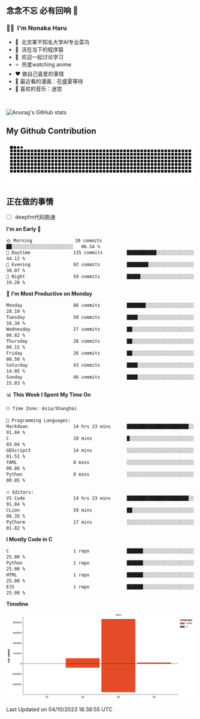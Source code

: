 ## 念念不忘 必有回响  👋
### 👨‍🔧&nbsp;&nbsp;I'm Nonaka Haru
- 🏢&nbsp;&nbsp;北京某不知名大学AI专业菜鸟
- 🦍&nbsp;&nbsp;活在当下的程序猿
- 💬&nbsp;&nbsp;欢迎一起讨论学习
- ⭐️&nbsp;&nbsp;热爱watching anime
- ❤️ 做自己喜爱的事情
- 📖 最近看的漫画：在盛夏等待
- 🎵 喜欢的音乐：迷宫

<br>

![Anurag's GitHub stats](https://github-readme-stats.vercel.app/api?username=abinzzz&count_private=true&show_icons=true&theme=tokyonight)


## My Github Contribution
![](https://github.com/abinzzz/abinzzz/blob/output/github-contribution-grid-snake.svg)

## 正在做的事情
- [ ] deepfm代码跑通
<!--START_SECTION:waka-->
**I'm an Early 🐤** 

```text
🌞 Morning                20 commits          ██░░░░░░░░░░░░░░░░░░░░░░░   06.54 % 
🌆 Daytime                135 commits         ███████████░░░░░░░░░░░░░░   44.12 % 
🌃 Evening                92 commits          ████████░░░░░░░░░░░░░░░░░   30.07 % 
🌙 Night                  59 commits          █████░░░░░░░░░░░░░░░░░░░░   19.28 % 
```
📅 **I'm Most Productive on Monday** 

```text
Monday                   86 commits          ███████░░░░░░░░░░░░░░░░░░   28.10 % 
Tuesday                  50 commits          ████░░░░░░░░░░░░░░░░░░░░░   16.34 % 
Wednesday                27 commits          ██░░░░░░░░░░░░░░░░░░░░░░░   08.82 % 
Thursday                 28 commits          ██░░░░░░░░░░░░░░░░░░░░░░░   09.15 % 
Friday                   26 commits          ██░░░░░░░░░░░░░░░░░░░░░░░   08.50 % 
Saturday                 43 commits          ████░░░░░░░░░░░░░░░░░░░░░   14.05 % 
Sunday                   46 commits          ████░░░░░░░░░░░░░░░░░░░░░   15.03 % 
```


📊 **This Week I Spent My Time On** 

```text
🕑︎ Time Zone: Asia/Shanghai

💬 Programming Languages: 
Markdown                 14 hrs 23 mins      ███████████████████████░░   91.84 % 
C                        28 mins             █░░░░░░░░░░░░░░░░░░░░░░░░   03.04 % 
GDScript3                14 mins             ░░░░░░░░░░░░░░░░░░░░░░░░░   01.51 % 
YAML                     8 mins              ░░░░░░░░░░░░░░░░░░░░░░░░░   00.86 % 
Python                   8 mins              ░░░░░░░░░░░░░░░░░░░░░░░░░   00.85 % 

🔥 Editors: 
VS Code                  14 hrs 23 mins      ███████████████████████░░   91.84 % 
CLion                    59 mins             ██░░░░░░░░░░░░░░░░░░░░░░░   06.35 % 
PyCharm                  17 mins             ░░░░░░░░░░░░░░░░░░░░░░░░░   01.82 % 
```

**I Mostly Code in C** 

```text
C                        1 repo              ██████░░░░░░░░░░░░░░░░░░░   25.00 % 
Python                   1 repo              ██████░░░░░░░░░░░░░░░░░░░   25.00 % 
HTML                     1 repo              ██████░░░░░░░░░░░░░░░░░░░   25.00 % 
EJS                      1 repo              ██████░░░░░░░░░░░░░░░░░░░   25.00 % 
```



**Timeline**

![Lines of Code chart](https://raw.githubusercontent.com/abinzzz/abinzzz/main/assets/bar_graph.png)


 Last Updated on 04/10/2023 18:38:55 UTC
<!--END_SECTION:waka-->


